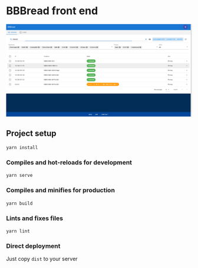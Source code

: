 # BBBread front end

![Screencap](readme-data/screencap.png)

## Project setup
```
yarn install
```

### Compiles and hot-reloads for development
```
yarn serve
```

### Compiles and minifies for production
```
yarn build
```

### Lints and fixes files
```
yarn lint
```

### Direct deployment

Just copy `dist` to your server


